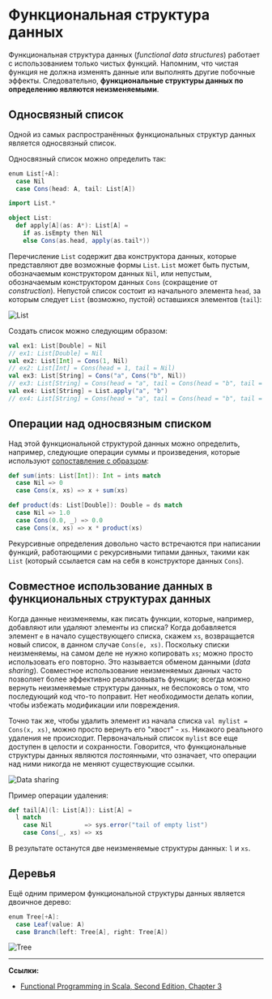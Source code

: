 # Функциональная структура данных

Функциональная структура данных (_functional data structures_) работает с использованием только чистых функций. 
Напомним, что чистая функция не должна изменять данные или выполнять другие побочные эффекты. 
Следовательно, **функциональные структуры данных по определению являются неизменяемыми**.

## Односвязный список

Одной из самых распространённых функциональных структур данных является односвязный список.

Односвязный список можно определить так:

```scala
enum List[+A]:
  case Nil
  case Cons(head: A, tail: List[A])

import List.*

object List:
  def apply[A](as: A*): List[A] =
    if as.isEmpty then Nil
    else Cons(as.head, apply(as.tail*))
```

Перечисление `List` содержит два конструктора данных, которые представляют две возможные формы `List`. 
`List` может быть пустым, обозначаемым конструктором данных `Nil`, 
или непустым, обозначаемым конструктором данных `Cons` (сокращение от _construction_). 
Непустой список состоит из начального элемента `head`, 
за которым следует `List` (возможно, пустой) оставшихся элементов (`tail`):

![List](https://drek4537l1klr.cloudfront.net/pilquist/v-5/Figures/figure-3-1.png) 

Создать список можно следующим образом:

```scala
val ex1: List[Double] = Nil
// ex1: List[Double] = Nil
val ex2: List[Int] = Cons(1, Nil)
// ex2: List[Int] = Cons(head = 1, tail = Nil)
val ex3: List[String] = Cons("a", Cons("b", Nil))
// ex3: List[String] = Cons(head = "a", tail = Cons(head = "b", tail = Nil))
val ex4: List[String] = List.apply("a", "b")
// ex4: List[String] = Cons(head = "a", tail = Cons(head = "b", tail = Nil))
```

## Операции над односвязным списком

Над этой функциональной структурой данных можно определить, например, следующие операции суммы и произведения,
которые используют [сопоставление с образцом](../docs/scala/structures/match):

```scala
def sum(ints: List[Int]): Int = ints match
  case Nil => 0
  case Cons(x, xs) => x + sum(xs)

def product(ds: List[Double]): Double = ds match
  case Nil => 1.0
  case Cons(0.0, _) => 0.0
  case Cons(x, xs) => x * product(xs)
```

Рекурсивные определения довольно часто встречаются при написании функций, 
работающими с рекурсивными типами данных, такими как `List` 
(который ссылается сам на себя в конструкторе данных `Cons`).

## Совместное использование данных в функциональных структурах данных

Когда данные неизменяемы, как писать функции, которые, например, добавляют или удаляют элементы из списка? 
Когда добавляется элемент `e` в начало существующего списка, скажем `xs`, 
возвращается новый список, в данном случае `Cons(e, xs)`. 
Поскольку списки неизменяемы, на самом деле не нужно копировать `xs`; можно просто использовать его повторно. 
Это называется обменом данными (_data sharing_). 
Совместное использование неизменяемых данных часто позволяет более эффективно реализовывать функции; 
всегда можно вернуть неизменяемые структуры данных, не беспокоясь о том, что последующий код что-то поправит. 
Нет необходимости делать копии, чтобы избежать модификации или повреждения.

Точно так же, чтобы удалить элемент из начала списка `val mylist = Cons(x, xs)`, можно просто вернуть его "хвост" - `xs`. 
Никакого реального удаления не происходит. Первоначальный список `mylist` все еще доступен в целости и сохранности. 
Говорится, что функциональные структуры данных являются _постоянными_, 
что означает, что операции над ними никогда не меняют существующие ссылки.

![Data sharing](https://drek4537l1klr.cloudfront.net/pilquist/v-5/Figures/figure-3-3.png)

Пример операции удаления:

```scala
def tail[A](l: List[A]): List[A] =
  l match
    case Nil         => sys.error("tail of empty list")
    case Cons(_, xs) => xs
```

В результате останутся две неизменяемые структуры данных: `l` и `xs`.

## Деревья

Ещё одним примером функциональной структуры данных является двоичное дерево:

```scala
enum Tree[+A]:
  case Leaf(value: A)
  case Branch(left: Tree[A], right: Tree[A])
```

![Tree](https://drek4537l1klr.cloudfront.net/pilquist/v-5/Figures/figure-3-4.png)


---

**Ссылки:**

- [Functional Programming in Scala, Second Edition, Chapter 3](https://www.manning.com/books/functional-programming-in-scala-second-edition?query=Functional%20Programming%20in%20Scala,%20Second%20Edition)
